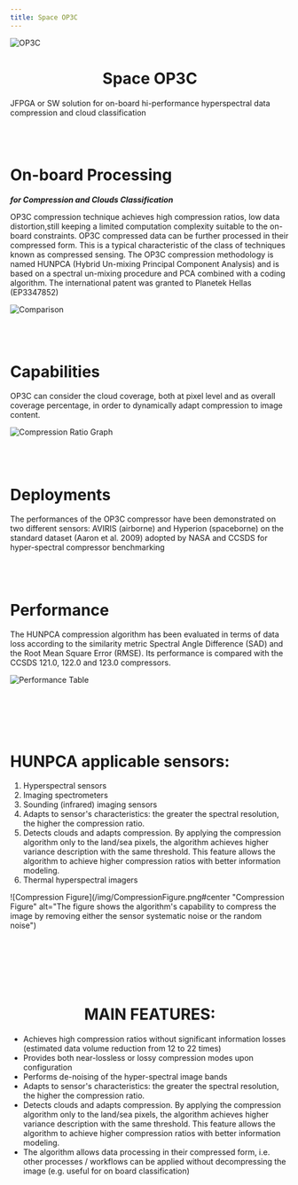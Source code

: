 ```yaml
---
title: Space OP3C
---
```


![OP3C](/img/OP3C.png#center "OP3C")


# <div align="center" title="Main Title"> Space OP3C </div> 

JFPGA or SW solution for on-board hi-performance
hyperspectral data compression and cloud classification

<br/><br/> 

# On-board Processing 
***for Compression and Clouds Classification***

OP3C compression technique achieves high compression ratios, low data distortion,still keeping a limited computation complexity suitable to the on-board constraints. OP3C compressed data can be further processed in their compressed form. This is a typical characteristic of the class of techniques known as compressed sensing. The OP3C compression methodology is named HUNPCA (Hybrid Un-mixing Principal Component Analysis) and is based on a spectral un-mixing procedure and PCA combined with a coding algorithm. The international patent was granted to Planetek Hellas (EP3347852)

<!-- ![Comparison](/img/Comparison.png#right "Comparison") -->
<!-- ![Comparison](/img/Comparison.png#left "Comparison")-->
![Comparison](/img/Comparison.png#center "Comparison")

<br/><br/> 

# Capabilities

OP3C can consider the cloud coverage, both at pixel level and as overall coverage percentage, in order to dynamically adapt compression to image content.

![Compression Ratio Graph](/img/CompressionRatioGraph.png#center "Compression Ratio Graph]")

<br/><br/> 

# Deployments

The performances of the OP3C compressor	have been demonstrated on two different sensors: AVIRIS (airborne) and Hyperion
(spaceborne) on the standard dataset (Aaron	et al. 2009) adopted by NASA and CCSDS for hyper-spectral compressor benchmarking

<br/><br/> 			

# Performance

The HUNPCA compression algorithm has been evaluated in terms of data loss according to the similarity metric Spectral Angle Difference (SAD) and the Root Mean Square Error (RMSE). Its performance  is compared with the CCSDS 121.0, 122.0 and 123.0 compressors.

![Performance Table](/img/PerformanceTable.png#center "Performance Table")
		
<br/><br/> 
<br/><br/> 

# HUNPCA applicable sensors:

1. Hyperspectral sensors
2. Imaging spectrometers
3. Sounding (infrared) imaging sensors
4. Adapts to sensor's characteristics: 
the greater the spectral resolution, the higher the compression ratio.
5. Detects clouds and adapts compression. 
By applying the compression algorithm only to the land/sea pixels, the algorithm achieves higher variance description with the same threshold. This feature allows the algorithm to achieve higher compression ratios with better information modeling.
6. Thermal hyperspectral imagers

![Compression Figure](/img/CompressionFigure.png#center "Compression Figure" alt="The figure shows the algorithm's capability to compress the image by removing either the sensor systematic noise or the random noise")

<br/><br/> 

<br/><br/> 

# <div align="center" title="Feature List"> MAIN FEATURES: </div> 

- Achieves high compression ratios without significant information losses (estimated data volume reduction from 12 to 22 times)
- Provides both near-lossless or lossy compression modes upon configuration
- Performs de-noising of the hyper-spectral image bands
- Adapts to sensor's characteristics: the greater the spectral resolution, the higher the compression ratio.
- Detects clouds and adapts compression. By applying the compression algorithm only to the land/sea pixels, the algorithm achieves higher variance description with the same threshold. This feature allows the algorithm to achieve higher compression ratios with better information modeling.
- The algorithm allows data processing in their compressed form, i.e. other processes / workflows can be applied without decompressing the image (e.g. useful for on board classification)